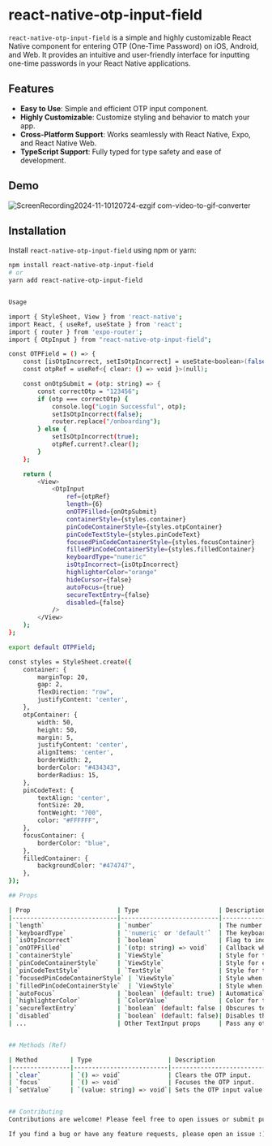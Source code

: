 # react-native-otp-input-field

`react-native-otp-input-field` is a simple and highly customizable React Native component for entering OTP (One-Time Password) on iOS, Android, and Web. It provides an intuitive and user-friendly interface for inputting one-time passwords in your React Native applications.

## Features

- **Easy to Use**: Simple and efficient OTP input component.
- **Highly Customizable**: Customize styling and behavior to match your app.
- **Cross-Platform Support**: Works seamlessly with React Native, Expo, and React Native Web.
- **TypeScript Support**: Fully typed for type safety and ease of development.

##  Demo

![ScreenRecording2024-11-10120724-ezgif com-video-to-gif-converter](https://github.com/user-attachments/assets/f5bb4ef4-9af1-46c1-befd-511b353b012d)

## Installation

Install `react-native-otp-input-field` using npm or yarn:

```bash
npm install react-native-otp-input-field
# or
yarn add react-native-otp-input-field


Usage

import { StyleSheet, View } from 'react-native';
import React, { useRef, useState } from 'react';
import { router } from 'expo-router';
import { OtpInput } from "react-native-otp-input-field";

const OTPField = () => {
    const [isOtpIncorrect, setIsOtpIncorrect] = useState<boolean>(false);
    const otpRef = useRef<{ clear: () => void }>(null);

    const onOtpSubmit = (otp: string) => {
        const correctOtp = "123456";
        if (otp === correctOtp) {
            console.log("Login Successful", otp);
            setIsOtpIncorrect(false);
            router.replace("/onboarding");
        } else {
            setIsOtpIncorrect(true);
            otpRef.current?.clear();
        }
    };

    return (
        <View>
            <OtpInput
                ref={otpRef}
                length={6}
                onOTPFilled={onOtpSubmit}
                containerStyle={styles.container}
                pinCodeContainerStyle={styles.otpContainer}
                pinCodeTextStyle={styles.pinCodeText}
                focusedPinCodeContainerStyle={styles.focusContainer}
                filledPinCodeContainerStyle={styles.filledContainer}
                keyboardType="numeric"
                isOtpIncorrect={isOtpIncorrect}
                highlighterColor="orange"
                hideCursor={false}
                autoFocus={true}
                secureTextEntry={false}
                disabled={false}
            />
        </View>
    );
};

export default OTPField;

const styles = StyleSheet.create({
    container: {
        marginTop: 20,
        gap: 2,
        flexDirection: "row",
        justifyContent: 'center',
    },
    otpContainer: {
        width: 50,
        height: 50,
        margin: 5,
        justifyContent: 'center',
        alignItems: 'center',
        borderWidth: 2,
        borderColor: "#434343",
        borderRadius: 15,
    },
    pinCodeText: {
        textAlign: 'center',
        fontSize: 20,
        fontWeight: "700",
        color: "#FFFFFF",
    },
    focusContainer: {
        borderColor: "blue",
    },
    filledContainer: {
        backgroundColor: "#474747",
    },
});

## Props

| Prop                        | Type                      | Description                                        |
|-----------------------------|---------------------------|----------------------------------------------------|
| `length`                    | `number`                  | The number of OTP digits.                          |
| `keyboardType`              | `'numeric' or 'default'`  | The keyboard type for input.                       |
| `isOtpIncorrect`            | `boolean`                 | Flag to indicate incorrect OTP styling.            |
| `onOTPFilled`               | `(otp: string) => void`   | Callback when OTP is filled.                       |
| `containerStyle`            | `ViewStyle`               | Style for the OTP container.                       |
| `pinCodeContainerStyle`     | `ViewStyle`               | Style for each OTP input box.                      |
| `pinCodeTextStyle`          | `TextStyle`               | Style for the OTP text.                            |
| `focusedPinCodeContainerStyle` | `ViewStyle`            | Style when an OTP box is focused.                  |
| `filledPinCodeContainerStyle`  | `ViewStyle`            | Style when an OTP box has a value.                 |
| `autoFocus`                 | `boolean` (default: true) | Automatically focus the input on mount.            |
| `highlighterColor`          | `ColorValue`              | Color for the input field highlighter.             |
| `secureTextEntry`           | `boolean` (default: false | Obscures text for security.                        |
| `disabled`                  | `boolean` (default: false)| Disables the input.                                |
| ...                         | Other TextInput props     | Pass any other `TextInput` props as needed.        |


## Methods (Ref)

| Method         | Type                     | Description                   |
|----------------|--------------------------|-------------------------------|
| `clear`        | `() => void`             | Clears the OTP input.         |
| `focus`        | `() => void`             | Focuses the OTP input.        |
| `setValue`     | `(value: string) => void`| Sets the OTP input value.     |


## Contributing
Contributions are welcome! Please feel free to open issues or submit pull requests.

If you find a bug or have any feature requests, please open an issue :)
